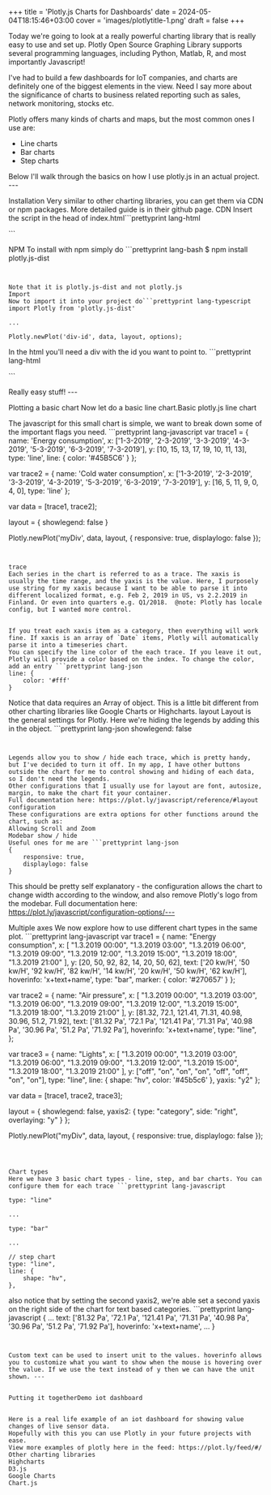 +++
title = 'Plotly.js Charts for Dashboards'
date = 2024-05-04T18:15:46+03:00
cover = 'images/plotlytitle-1.png'
draft = false
+++

Today we're going to look at a really powerful charting library that is really easy to use and set up. Plotly Open Source Graphing Library supports several programming languages, including Python, Matlab, R, and most importantly Javascript!

I've had to build a few dashboards for IoT companies, and charts are definitely one of the biggest elements in the view. Need I say more about the significance of charts to business related reporting such as sales, network monitoring, stocks etc. 

Plotly offers many kinds of charts and maps, but the most common ones I use are:
 - Line charts
 - Bar charts
 - Step charts

Below I'll walk through the basics on how I use plotly.js in an actual project. ---


Installation
Very similar to other charting libraries, you can get them via CDN or npm packages. More detailed guide is in their github page.
CDN
Insert the script in the head of index.html```prettyprint lang-html
<head>
    <script src="https://cdn.plot.ly/plotly-latest.min.js"></script>
</head>
```


NPM
To install with npm simply do ```prettyprint lang-bash
$ npm install plotly.js-dist
```


Note that it is plotly.js-dist and not plotly.js
Import
Now to import it into your project do```prettyprint lang-typescript
import Plotly from 'plotly.js-dist'

...

Plotly.newPlot('div-id', data, layout, options);
```


In the html you'll need a div with the id you want to point to. ```prettyprint lang-html
<div id="div-id"></div>
```


Really easy stuff! ---


Plotting a basic chart
Now let do a basic line chart.Basic plotly.js line chart


The javascript for this small chart is simple, we want to break down some of the important flags you need. ```prettyprint lang-javascript
var trace1 = {
  name: 'Energy consumption',
  x: ['1-3-2019', '2-3-2019', '3-3-2019', '4-3-2019', '5-3-2019', '6-3-2019', '7-3-2019'],
  y: [10, 15, 13, 17, 19, 10, 11, 13],
  type: 'line',
  line: {
    color: '#45B5C6'
  }
};

var trace2 = {
  name: 'Cold water consumption',
  x: ['1-3-2019', '2-3-2019', '3-3-2019', '4-3-2019', '5-3-2019', '6-3-2019', '7-3-2019'],
  y: [16, 5, 11, 9, 0, 4, 0],
  type: 'line'
};

var data = [trace1, trace2];

layout = {
    showlegend: false
}

Plotly.newPlot('myDiv', data, layout, { 
  responsive: true,
  displaylogo: false
});
```


trace
Each series in the chart is referred to as a trace. The xaxis is usually the time range, and the yaxis is the value. Here, I purposely use string for my xaxis because I want to be able to parse it into different localized format, e.g. Feb 2, 2019 in US, vs 2.2.2019 in Finland. Or even into quarters e.g. Q1/2018.  @note: Plotly has locale config, but I wanted more control.


If you treat each xaxis item as a category, then everything will work fine. If xaxis is an array of `Date` items, Plotly will automatically parse it into a timeseries chart.
You can specify the line color of the each trace. If you leave it out, Plotly will provide a color based on the index. To change the color, add an entry ```prettyprint lang-json 
line: { 
    color: '#fff' 
}
```


Notice that data requires an Array of object. This is a little bit different from other charting libraries like Google Charts or Highcharts.
layout
Layout is the general settings for Plotly. Here we're hiding the legends by adding this in the object. ```prettyprint lang-json 
showlegend: false
```


Legends allow you to show / hide each trace, which is pretty handy, but I've decided to turn it off. In my app, I have other buttons outside the chart for me to control showing and hiding of each data, so I don't need the legends. 
Other configurations that I usually use for layout are font, autosize, margin, to make the chart fit your container. 
Full documentation here: https://plot.ly/javascript/reference/#layout
configuration
These configurations are extra options for other functions around the chart, such as:
Allowing Scroll and Zoom
Modebar show / hide
Useful ones for me are ```prettyprint lang-json 
{
    responsive: true, 
    displaylogo: false
}
```



This should be pretty self explanatory - the configuration allows the chart to change width according to the window, and also remove Plotly's logo from the modebar.
Full documentation here: https://plot.ly/javascript/configuration-options/---


Multiple axes
We now explore how to use different chart types in the same plot. ```prettyprint lang-javascript
var trace1 = {
  name: "Energy consumption",
  x: [
    "1.3.2019 00:00",
    "1.3.2019 03:00",
    "1.3.2019 06:00",
    "1.3.2019 09:00",
    "1.3.2019 12:00",
    "1.3.2019 15:00",
    "1.3.2019 18:00",
    "1.3.2019 21:00"
  ],
  y: [20, 50, 92, 82, 14, 20, 50, 62],
  text: ['20 kw/H', '50 kw/H', '92 kw/H', '82 kw/H', '14 kw/H', '20 kw/H', '50 kw/H', '62 kw/H'],
  hoverinfo: 'x+text+name',
  type: "bar",
  marker: {
    color: '#270657'
  }
};

var trace2 = {
  name: "Air pressure",
  x: [
    "1.3.2019 00:00",
    "1.3.2019 03:00",
    "1.3.2019 06:00",
    "1.3.2019 09:00",
    "1.3.2019 12:00",
    "1.3.2019 15:00",
    "1.3.2019 18:00",
    "1.3.2019 21:00"
  ],
  y: [81.32, 72.1, 121.41, 71.31, 40.98, 30.96, 51.2, 71.92],
  text: ['81.32 Pa', '72.1 Pa', '121.41 Pa', '71.31 Pa', '40.98 Pa', '30.96 Pa', '51.2 Pa', '71.92 Pa'],
  hoverinfo: 'x+text+name',
  type: "line",
};

var trace3 = {
  name: "Lights",
  x: [
    "1.3.2019 00:00",
    "1.3.2019 03:00",
    "1.3.2019 06:00",
    "1.3.2019 09:00",
    "1.3.2019 12:00",
    "1.3.2019 15:00",
    "1.3.2019 18:00",
    "1.3.2019 21:00"
  ],
  y: ["off", "on", "on", "on", "off", "off", "on", "on"],
  type: "line",
  line: {
    shape: "hv",
    color: '#45b5c6'
  },
  yaxis: "y2"
};

var data = [trace1, trace2, trace3];

layout = {
  showlegend: false,
  yaxis2: {
    type: "category",
    side: "right",
    overlaying: "y"
  }
};

Plotly.newPlot("myDiv", data, layout, {
  responsive: true,
  displaylogo: false
});
```



Chart types
Here we have 3 basic chart types - line, step, and bar charts. You can configure them for each trace ```prettyprint lang-javascript

type: "line"

...

type: "bar"

...

// step chart
type: "line",
line: {
    shape: "hv",
},
```


also notice that by setting the second yaxis2, we're able set a second yaxis on the right side of the chart for text based categories. ```prettyprint lang-javascript
{
    ...
    text: ['81.32 Pa', '72.1 Pa', '121.41 Pa', '71.31 Pa', '40.98 Pa', '30.96 Pa', '51.2 Pa', '71.92 Pa'],
    hoverinfo: 'x+text+name',
    ...
}
```


Custom text can be used to insert unit to the values. hoverinfo allows you to customize what you want to show when the mouse is hovering over the value. If we use the text instead of y then we can have the unit shown. ---


Putting it togetherDemo iot dashboard


Here is a real life example of an iot dashboard for showing value changes of live sensor data. 
Hopefully with this you can use Plotly in your future projects with ease.
View more examples of plotly here in the feed: https://plot.ly/feed/#/
Other charting libraries
Highcharts
D3.js 
Google Charts
Chart.js